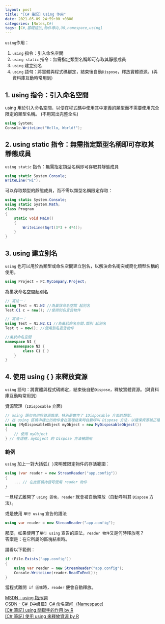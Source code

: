 ```yaml
---
layout: post
title: "[C# 筆記] Using 作用"
date: 2021-05-09 24:59:00 +0800
categories: [Notes,C#]
tags: [C#,基礎語法,物件導向,OO,namespace,using]
---
```



`using`作用：
1. `using` 指令：引入命名空間
2. `using static` 指令：無需指定類型名稱即可存取其靜態成員
3. `using` 建立别名
4. `using` 語句：將實體與程式碼綁定，結束後自動`Dispose`，釋放實體資源。(與資料庫互動時常用到)


## 1. using 指令：引入命名空間

using 用於引入命名空間，以便在程式碼中使用其中定義的類型而不需要使用完全限定的類型名稱。
(不用寫出完整全名)

```c#
using System;
Console.WriteLine("Hello, World!");
```

## 2. using static 指令：無需指定類型名稱即可存取其靜態成員

`using static` 指令：無需指定類型名稱即可存取其靜態成員

```c#
using static System.Console;
WriteLine("Hi");
```

可以存取類型的靜態成員，而不需以類型名稱限定存取：

```c#
using static System.Console;
using static System.Math;
class Program
{
    static void Main()
    {
        WriteLine(Sqrt(3*3 + 4*4));
    }
}
```

## 3. using 建立别名

`using` 也可以用於為類型或命名空間建立別名，以解決命名衝突或簡化類型名稱的使用。

```c#
using Project = PC.MyCompany.Project;
```

為巢狀命名空間起別名

```c#
// 寫法一：
using Test = N1.N2 //為巢狀命名空間 起別名
Test.C1 c = new(); //使用別名宣告物件

// 寫法一：
using Test = N1.N2.C1 //為巢狀命名空間.類別 起別名
Test t = new(); //使用別名宣告物件

//巢狀命名空間
namespace N1 {
    namespace N2 {
        class C1 { }
    }
}
```

## 4. 使用 using { } 來釋放資源

`using` 語句：將實體與程式碼綁定，結束後自動`Dispose`，釋放實體資源。(與資料庫互動時常用到)     

資源管理（`IDisposable` 介面）

```c#
// using 語句也用於資源管理，特別是實作了 IDisposable 介面的類型。
// 在 using 區塊中建立的物件會在區塊結束時自動呼叫 Dispose 方法，以確保資源被正確釋放。
using (MyDisposableObject myObject = new MyDisposableObject())
{
    // 使用 myObject
} // 在這裡，myObject 的 Dispose 方法被調用
```

### 範例

`using` 加上一對大括弧`{ }`來明確限定物件的存活範圍：

```c#
using (var reader = new StreamReader("app.config"))
{
    ... // 在此區塊內皆可使用 reader 物件
}
```
一旦程式離開了 `using 區塊`，`reader` 就會被自動釋放（自動呼叫其 `Dispose` 方法）。       


或是使用 `單行 using` 宣告的語法

```c#
using var reader = new StreamReader("app.config");
```

那麼，如果使用了`單行 using` 宣告的語法，`reader 物件`又是何時釋放呢？        
答案是：在它所屬的區塊結束時。      

請看以下範例：

```c#
if (File.Exists("app.config"))
{
    using var reader = new StreamReader("app.config");
    Console.WriteLine(reader.ReadToEnd());
}
```

當程式離開` if 區塊`時，`reader` 便會自動釋放。 



[MSDN - using 指示詞  ](https://learn.microsoft.com/zh-tw/dotnet/csharp/language-reference/keywords/using-directive)     
[CSDN -  C#【中级篇】C# 命名空间（Namespace) ](https://blog.csdn.net/sinat_40003796/article/details/125214814)      
[[C# 筆記] using 關鍵字的作用  by R](https://riivalin.github.io/posts/2017/02/the-role-of-using-keyword/)       
[[C# 筆記] 使用 using 來釋放資源  by R](https://riivalin.github.io/posts/2021/04/cs-using/)